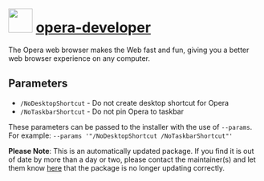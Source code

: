 # <img src="https://cdn.jsdelivr.net/gh/mkevenaar/chocolatey-packages@8ec9f8788da2c63d293690b04b0b5c90e66e8d12/icons/opera-developer.png" width="48" height="48"/> [opera-developer](https://community.chocolatey.org/packages/opera-developer)

The Opera web browser makes the Web fast and fun, giving you a better web browser experience on any computer.

## Parameters

- `/NoDesktopShortcut` - Do not create desktop shortcut for Opera
- `/NoTaskbarShortcut` - Do not pin Opera to taskbar

These parameters can be passed to the installer with the use of `--params`.
For example: `--params '"/NoDesktopShortcut /NoTaskbarShortcut"'`

**Please Note**: This is an automatically updated package. If you find it is
out of date by more than a day or two, please contact the maintainer(s) and
let them know [here](https://github.com/mkevenaar/chocolatey-packages/issues) that the package is no longer updating correctly.
